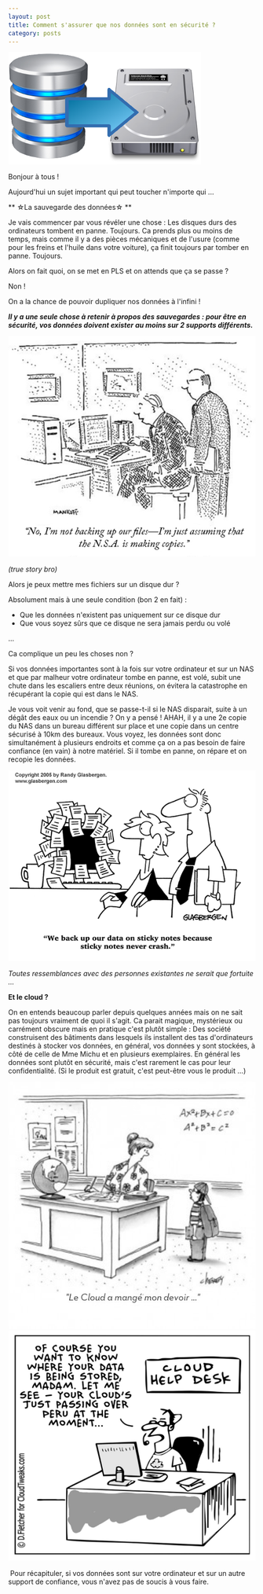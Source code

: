 ```yaml
---
layout: post
title: Comment s'assurer que nos données sont en sécurité ?
category: posts
---
```


​![db-backup.png](/images/db-backup.png)

Bonjour à tous !

Aujourd'hui un sujet important qui peut toucher n'importe qui ...

** ☆La sauvegarde des données☆ **

Je vais commencer par vous révéler une chose :
Les disques durs des ordinateurs tombent en panne. Toujours. Ca prends plus ou moins de temps, mais comme il y a des pièces mécaniques et de l'usure (comme pour les freins et l'huile dans votre voiture), ça finit toujours par tomber en panne. Toujours.

Alors on fait quoi, on se met en PLS et on attends que ça se passe ?

Non !

On a la chance de pouvoir dupliquer nos données à l'infini !


***Il y a une seule chose à retenir à propos des sauvegardes : pour être en sécurité, vos données doivent exister au moins sur 2 supports différents.***




​![NSA.jpg](/images/NSA.jpg)

​*(true story bro)*



Alors je peux mettre mes fichiers sur un disque dur ?

Absolument mais à une seule condition (bon 2 en fait) :

- Que les données n'existent pas uniquement sur ce disque dur
- Que vous soyez sûrs que ce disque ne sera jamais perdu ou volé



...


Ca complique un peu les choses non ?

Si vos données importantes sont à la fois sur votre ordinateur et sur un NAS et que par malheur votre ordinateur tombe en panne, est volé, subit une chute dans les escaliers entre deux réunions, on évitera la catastrophe en récupérant la copie qui est dans le NAS. 

Je vous voit venir au fond, que se passe-t-il si le NAS disparait, suite à un dégât des eaux ou un incendie ? 
On y a pensé ! AHAH, il y a une 2e copie du NAS dans un bureau différent sur place et une copie dans un centre sécurisé à 10km des bureaux.
Vous voyez, les données sont donc simultanément à plusieurs endroits et comme ça on a pas besoin de faire confiance (en vain) à notre matériel. Si il tombe en panne, on répare et on recopie les données.

![post-it.gif](/images/post-it.gif)

*Toutes ressemblances avec des personnes existantes ne serait que fortuite ...*
​


**Et le cloud ?**

On en entends beaucoup parler depuis quelques années mais on ne sait pas toujours vraiment de quoi il s'agit. Ca parait magique, mystérieux ou carrément obscure mais en pratique c'est plutôt simple : 
Des société construisent des bâtiments dans lesquels ils installent des tas d'ordinateurs destinés à stocker vos données, en général, vos données y sont stockées, à côté de celle de Mme Michu et en plusieurs exemplaires. En général les données sont plutôt en sécurité, mais c'est rarement le cas pour leur confidentialité. (Si le produit est gratuit, c'est peut-être vous le produit ...)

![cloud2.jpg](/images/cloud2.jpg)
![Cloud-Peru-6.jpg](/images/Cloud-Peru-6.jpg)

​
Pour récapituler, si vos données sont sur votre ordinateur et sur un autre support de confiance, vous n'avez pas de soucis à vous faire.
